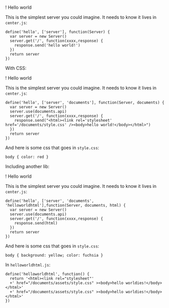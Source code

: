 ! Hello world

This is the simplest server you could imagine. It needs to know it lives in `center.js`:

    define('hello', ['server'], function(Server) {
      var server = new Server()
      server.get('/', function(xxxx,response) {
        response.send('hello world!')
      })
      return server
    })




With CSS:

! Hello world

This is the simplest server you could imagine. It needs to know it lives in `center.js`:

    define('hello', ['server', 'documents'], function(Server, documents) {
      var server = new Server()
      server.use(documents.api)
      server.get('/', function(xxxx,response) {
        response.send("<html><link rel='stylesheet' href='/documents/style.css' /><body>hello world!</body></html>")
      })
      return server
    })

And here is some css that goes in `style.css`:

    body { color: red }




Including another lib:

! Hello world

This is the simplest server you could imagine. It needs to know it lives in `center.js`:

    define('hello', ['server', 'documents', 'helloworldhtml'],function(Server, documents, html) {
      var server = new Server()
      server.use(documents.api)
      server.get('/', function(xxxx,response) {
        response.send(html)
      })
      return server
    })

And here is some css that goes in `style.css`:

    body { background: yellow; color: fuchsia }



In `helloworldhtml.js`:

    define('helloworldhtml', function() {
      return '<html><link rel="stylesheet"'
      +' href="/documents/assets/style.css" ><body>hello worldies!</body></html>'
      +' href="/documents/assets/style.css" ><body>hello worldies!</body></html>'
    })